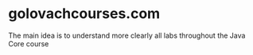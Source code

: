 golovachcourses.com
===================

The main idea is to understand more clearly all labs throughout the Java Core course
